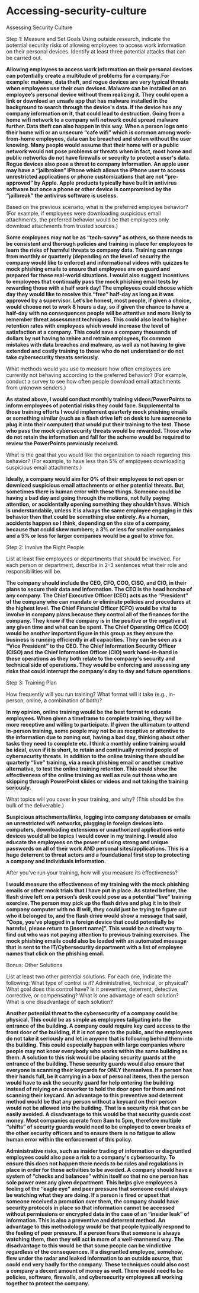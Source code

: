 # Accessing-security-culture

Assessing Security Culture

Step 1: Measure and Set Goals
Using outside research, indicate the potential security risks of allowing employees to access work information on their personal devices. Identify at least three potential attacks that can be carried out.

**Allowing employees to access work information on their personal devices can potentially create a multitude of problems for a company.For example: malware, data theft, and rogue devices are very typical threats when employees use their own devices. Malware can be installed on an employee’s personal device without them realizing it. They could open a link or download an unsafe app that has malware installed in the background to search through the device's data. If the device has any company information on it, that could lead to destruction. Going from a home wifi network to a company wifi network could spread malware further. Data theft can also happen in this way. When a person logs onto their home wifi or an unsecure “cafe wifi” which is common among work-from-home employees, data can be breached and stolen without the user knowing. Many people would assume that their home wifi or a public network would not pose problems or threats when in fact, most home and public networks do not have firewalls or security to protect a user's data. Rogue devices also pose a threat to company information. An apple user may have a “jailbroken” iPhone which allows the iPhone user to access unrestricted applications or phone customizations that are not “pre-approved” by Apple. Apple products typically have built in antivirus software but once a phone or other device is compromised by the “jailbreak” the antivirus software is useless.**


Based on the previous scenario, what is the preferred employee behavior? (For example, if employees were downloading suspicious email attachments, the preferred behavior would be that employees only download attachments from trusted sources.)

**Some employees may not be as “tech-savvy” as others, so there needs to be consistent and thorough policies and training in place for employees to learn the risks of harmful threats to company data. Training can range from monthly or quarterly (depending on the level of security the company would like to enforce) and informational videos with quizzes to mock phishing emails to ensure that employees are on guard and prepared for these real-world situations. I would also suggest incentives to employees that continually pass the mock phishing email tests by rewarding those with a half work day! The employees could choose which day they would like to receive this “free” half-day as long as it was approved by a supervisor. Let’s be honest, most people, if given a choice, would choose not to work 8 hours a day, so if given the chance to have a half-day with no consequences people will be attentive and more likely to remember threat assessment techniques. This could also lead to higher retention rates with employees which would increase the level of satisfaction at a company. This could save a company thousands of dollars by not having to rehire and retrain employees, fix common mistakes with data breaches and malware, as well as not having to give extended and costly training to those who do not understand or do not take cybersecurity threats seriously.**


What methods would you use to measure how often employees are currently not behaving according to the preferred behavior? (For example, conduct a survey to see how often people download email attachments from unknown senders.)

**As stated above, I would conduct monthly training videos/PowerPoints to inform employees of potential risks they could face. Supplemental to those training efforts I would implement quarterly mock phishing emails or something similar (such as a flash drive left on desk to lure someone to plug it into their computer) that would put their training to the test. Those who pass the mock cybersecurity threats would be rewarded. Those who do not retain the information and fall for the scheme would be required to review the PowerPoints previously received.**


What is the goal that you would like the organization to reach regarding this behavior? (For example, to have less than 5% of employees downloading suspicious email attachments.)

**Ideally, a company would aim for 0% of their employees to not open or download suspicious email attachments or other potential threats. But, sometimes there is human error with these things. Someone could be having a bad day and going through the motions, not fully paying attention, or accidentally opening something they shouldn’t have. Which is understandable, unless it is always the same employee engaging in this behavior then that could be something else entirely. As a human, accidents happen so I think, depending on the size of a company, because that could skew numbers; a 3% or less for smaller companies and a 5% or less for larger companies would be a goal to strive for.** 



Step 2: Involve the Right People
 
List at least five employees or departments that should be involved. For each person or department, describe in 2–3 sentences what their role and responsibilities will be.

**The company should include the CEO, CFO, COO, CISO, and CIO, in their plans to secure their data and information. The CEO is the head honcho of any company. The Chief Executive Officer (CEO) acts as the “President” of the company who can mandate or eliminate policies and procedures at the highest level. The Chief Financial Officer (CFO) would be vital to involve in company plans because they control all of the finances for the company. They know if the company is in the positive or the negative at any given time and what can be spent. The Chief Operating Office (COO) would be another important figure in this group as they ensure the business is running efficiently in all capacities. They can be seen as a “Vice President” to the CEO. The Chief Information Security Officer (CISO) and the Chief Information Officer (CIO) work hand-in-hand in these operations as they both relate to the company's security and technical side of operations. They would be enforcing and assessing any risks that could interrupt the company’s day to day and future operations.**



Step 3: Training Plan

How frequently will you run training? What format will it take (e.g., in-person, online, a combination of both)?

**In my opinion, online training would be the best format to educate employees. When given a timeframe to complete training, they will be more receptive and willing to participate. If given the ultimatum to attend in-person training, some people may not be as receptive or attentive to the information due to zoning out, having a bad day, thinking about other tasks they need to complete etc. I think a monthly online training would be ideal, even if it is short, to retain and continually remind people of cybersecurity threats. In addition to the online training there should be quarterly “live” training, via a mock phishing email or another creative alternative, to test the online training retention. This could show the effectiveness of the online training as well as rule out those who are skipping through PowerPoint slides or videos and not taking the training seriously.**


What topics will you cover in your training, and why? (This should be the bulk of the deliverable.)

**Suspicious attachments/links, logging into company databases or emails on unrestricted wifi networks, plugging in foreign devices into computers, downloading extensions or unauthorized applications onto devices would all be topics I would cover in my training. I would also educate the employees on the power of using strong and unique passwords on all of their work AND personal sites/applications. This is a huge deterrent to threat actors and a foundational first step to protecting a company and individuals information.**


After you’ve run your training, how will you measure its effectiveness? 

**I would measure the effectiveness of my training with the mock phishing emails or other mock trials that I have put in place. As stated before, the flash drive left on a person’s desk could pose as a potential “live” training exercise. The person may pick up the flash drive and plug it in to their company computer with no ill will, they could just be trying to figure out who it belonged to, and the flash drive would show a message that said, “Oops, you’ve plugged in a foreign device that could potentially be harmful, please return to [insert name]”. This would be a direct way to find out who was not paying attention to previous training exercises. The mock phishing emails could also be loaded with an automated message that is sent to the IT/Cybersecurity department with a list of employee names that click on the phishing email.**



Bonus: Other Solutions

List at least two other potential solutions. For each one, indicate the following:
What type of control is it? Administrative, technical, or physical? 
What goal does this control have? Is it preventive, deterrent, detective, corrective, or compensating?
What is one advantage of each solution? 
What is one disadvantage of each solution?

**Another potential threat to the cybersecurity of a company could be physical. This could be as simple as employees tailgating into the entrance of the building. A company could require key card access to the front door of the building, if it is not open to the public, and the employees do not take it seriously and let in anyone that is following behind them into the building. This could especially happen with large companies where people may not know everybody who works within the same building as them. A solution to  this risk would be placing security guards at the entrance of the building. These security guards would also ensure that everyone is scanning their keycards for ONLY themselves. If a person has their hands full, be it carrying in a box of personal items, then the person would have to ask the security guard for help entering the building instead of relying on a coworker to hold the door open for them and not scanning their keycard. An advantage to this preventive and deterrent method would be that any person without a keycard on their person would not be allowed into the building. That is a security risk that can be easily avoided. A disadvantage to this would be that security guards cost money. Most companies operate from 8am to 5pm, therefore multiple “shifts” of security guards would need to be employed to cover breaks of the other security officers and to ensure there is no fatigue to allow human error within the enforcement of this policy.**


**Administrative risks, such as insider trading of information or disgruntled employees could also pose a risk to a company's cybersecurity. To ensure this does not happen there needs to be rules and regulations in place in order for these activities to be avoided. A company should have a system of “checks and balances” within itself so that no one person has sole power over any given department. This helps give employees a feeling of the “eagle eye” and peer pressure that someone could always be watching what they are doing. If a person is fired or upset that someone received a promotion over them, the company should have security protocols in place so that information cannot be accessed without permissions or encrypted data in the case of an “insider leak” of information. This is also a preventive and deterrent method. An advantage to this methodology would be that people typically respond to the feeling of peer pressure. If a person fears that someone is always watching them, then they will act in more of a well-mannered way. The disadvantage to this would be that some people can be vindictive regardless of the consequences. If a disgruntled employee, somehow, flew under the radar and leaked information to an outside source, that could end very badly for the company. These techniques could also cost a company a decent amount of money as well. There would need to be policies, software, firewalls, and cybersecurity employees all working together to protect the company.**

